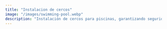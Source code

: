 ```yaml
---
title: "Instalacion de cercos"
image: "/images/swimming-pool.webp"
description: "Instalación de cercos para piscinas, garantizando seguridad y estilo en tu espacio."
---
```


